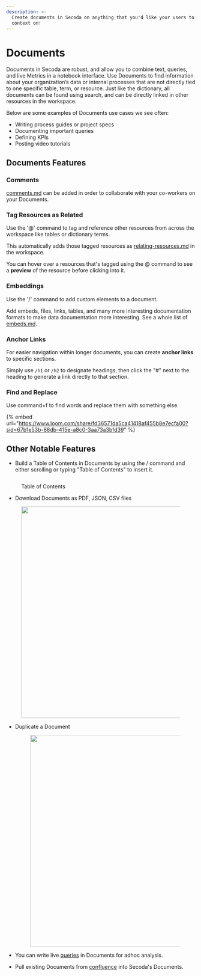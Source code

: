 ```yaml
---
description: >-
  Create documents in Secoda on anything that you'd like your users to have more
  context on!
---
```


# Documents

Documents in Secoda are robust, and allow you to combine text, queries, and live Metrics in a notebook interface. Use Documents to find information about your organization’s data or internal processes that are not directly tied to one specific table, term, or resource. Just like the dictionary, all documents can be found using search, and can be directly linked in other resources in the workspace.

Below are some examples of Documents use cases we see often:

* Writing process guides or project specs
* Documenting important queries
* Defining KPIs
* Posting video tutorials

## Documents Features

### Comments

[comments.md](comments.md "mention") can be added in order to collaborate with your co-workers on your Documents.

### Tag Resources as Related

Use the '@' command to tag and reference other resources from across the workspace like tables or dictionary terms.&#x20;

This automatically adds those tagged resources as [relating-resources.md](../../resource-and-metadata-management/relating-resources.md "mention") in the workspace.

You can hover over a resources that's tagged using the @ command to see a **preview** of the resource before clicking into it.

### Embeddings

Use the '/' command to add custom elements to a document.&#x20;

Add embeds, files, links, tables, and many more interesting documentation formats to make data documentation more interesting. See a whole list of [embeds.md](../embeds.md "mention").

### Anchor Links

For easier navigation within longer documents, you can create **anchor links** to specific sections.

Simply use `/h1` or `/h2` to designate headings, then click the "#" next to the heading to generate a link directly to that section.&#x20;

### Find and Replace

Use command+f to find words and replace them with something else.

{% embed url="https://www.loom.com/share/fd36571da5ca41418af455b8e7ecfa00?sid=67b1e53b-88db-415e-a8c0-3aa73a3bfd39" %}

## Other Notable Features

* Build a Table of Contents in Documents by using the / command and either scrolling or typing "Table of Contents" to insert it.&#x20;

<figure><img src="../../.gitbook/assets/Screenshot 2024-03-25 at 4.37.52 PM.png" alt=""><figcaption><p>Table of Contents</p></figcaption></figure>

* Download Documents as PDF, JSON, CSV files

<figure><img src="../../.gitbook/assets/Screenshot 2024-04-12 at 10.14.51 AM.png" alt="" width="563"><figcaption></figcaption></figure>

*   Duplicate a Document

    <figure><img src="../../.gitbook/assets/Screenshot 2024-04-12 at 10.12.55 AM.png" alt="" width="563"><figcaption></figcaption></figure>


* You can write live [queries](../queries/ "mention") in Documents for adhoc analysis.
* Pull existing Documents from [confluence](../../integrations/productivity-tools/confluence/ "mention") into Secoda's Documents.
